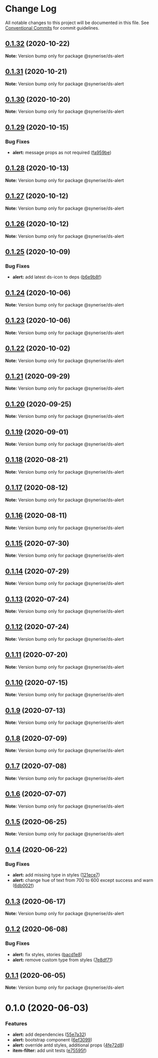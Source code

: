 # Change Log

All notable changes to this project will be documented in this file.
See [Conventional Commits](https://conventionalcommits.org) for commit guidelines.

## [0.1.32](https://github.com/Synerise/synerise-design/compare/@synerise/ds-alert@0.1.31...@synerise/ds-alert@0.1.32) (2020-10-22)

**Note:** Version bump only for package @synerise/ds-alert





## [0.1.31](https://github.com/Synerise/synerise-design/compare/@synerise/ds-alert@0.1.30...@synerise/ds-alert@0.1.31) (2020-10-21)

**Note:** Version bump only for package @synerise/ds-alert





## [0.1.30](https://github.com/Synerise/synerise-design/compare/@synerise/ds-alert@0.1.29...@synerise/ds-alert@0.1.30) (2020-10-20)

**Note:** Version bump only for package @synerise/ds-alert





## [0.1.29](https://github.com/Synerise/synerise-design/compare/@synerise/ds-alert@0.1.28...@synerise/ds-alert@0.1.29) (2020-10-15)


### Bug Fixes

* **alert:** message props as not required ([fa959be](https://github.com/Synerise/synerise-design/commit/fa959be32afd5a019d07201892ab3ddd1620e7a3))





## [0.1.28](https://github.com/Synerise/synerise-design/compare/@synerise/ds-alert@0.1.27...@synerise/ds-alert@0.1.28) (2020-10-13)

**Note:** Version bump only for package @synerise/ds-alert





## [0.1.27](https://github.com/Synerise/synerise-design/compare/@synerise/ds-alert@0.1.26...@synerise/ds-alert@0.1.27) (2020-10-12)

**Note:** Version bump only for package @synerise/ds-alert





## [0.1.26](https://github.com/Synerise/synerise-design/compare/@synerise/ds-alert@0.1.25...@synerise/ds-alert@0.1.26) (2020-10-12)

**Note:** Version bump only for package @synerise/ds-alert





## [0.1.25](https://github.com/Synerise/synerise-design/compare/@synerise/ds-alert@0.1.24...@synerise/ds-alert@0.1.25) (2020-10-09)


### Bug Fixes

* **alert:** add latest ds-icon to deps ([b6e9b8f](https://github.com/Synerise/synerise-design/commit/b6e9b8f569b920e7f23a43f22fe6421862aa73a0))





## [0.1.24](https://github.com/Synerise/synerise-design/compare/@synerise/ds-alert@0.1.23...@synerise/ds-alert@0.1.24) (2020-10-06)

**Note:** Version bump only for package @synerise/ds-alert





## [0.1.23](https://github.com/Synerise/synerise-design/compare/@synerise/ds-alert@0.1.22...@synerise/ds-alert@0.1.23) (2020-10-06)

**Note:** Version bump only for package @synerise/ds-alert





## [0.1.22](https://github.com/Synerise/synerise-design/compare/@synerise/ds-alert@0.1.21...@synerise/ds-alert@0.1.22) (2020-10-02)

**Note:** Version bump only for package @synerise/ds-alert





## [0.1.21](https://github.com/Synerise/synerise-design/compare/@synerise/ds-alert@0.1.20...@synerise/ds-alert@0.1.21) (2020-09-29)

**Note:** Version bump only for package @synerise/ds-alert





## [0.1.20](https://github.com/Synerise/synerise-design/compare/@synerise/ds-alert@0.1.19...@synerise/ds-alert@0.1.20) (2020-09-25)

**Note:** Version bump only for package @synerise/ds-alert





## [0.1.19](https://github.com/Synerise/synerise-design/compare/@synerise/ds-alert@0.1.18...@synerise/ds-alert@0.1.19) (2020-09-01)

**Note:** Version bump only for package @synerise/ds-alert





## [0.1.18](https://github.com/Synerise/synerise-design/compare/@synerise/ds-alert@0.1.17...@synerise/ds-alert@0.1.18) (2020-08-21)

**Note:** Version bump only for package @synerise/ds-alert





## [0.1.17](https://github.com/Synerise/synerise-design/compare/@synerise/ds-alert@0.1.16...@synerise/ds-alert@0.1.17) (2020-08-12)

**Note:** Version bump only for package @synerise/ds-alert





## [0.1.16](https://github.com/Synerise/synerise-design/compare/@synerise/ds-alert@0.1.15...@synerise/ds-alert@0.1.16) (2020-08-11)

**Note:** Version bump only for package @synerise/ds-alert





## [0.1.15](https://github.com/Synerise/synerise-design/compare/@synerise/ds-alert@0.1.14...@synerise/ds-alert@0.1.15) (2020-07-30)

**Note:** Version bump only for package @synerise/ds-alert





## [0.1.14](https://github.com/Synerise/synerise-design/compare/@synerise/ds-alert@0.1.13...@synerise/ds-alert@0.1.14) (2020-07-29)

**Note:** Version bump only for package @synerise/ds-alert





## [0.1.13](https://github.com/Synerise/synerise-design/compare/@synerise/ds-alert@0.1.12...@synerise/ds-alert@0.1.13) (2020-07-24)

**Note:** Version bump only for package @synerise/ds-alert





## [0.1.12](https://github.com/Synerise/synerise-design/compare/@synerise/ds-alert@0.1.11...@synerise/ds-alert@0.1.12) (2020-07-24)

**Note:** Version bump only for package @synerise/ds-alert





## [0.1.11](https://github.com/Synerise/synerise-design/compare/@synerise/ds-alert@0.1.10...@synerise/ds-alert@0.1.11) (2020-07-20)

**Note:** Version bump only for package @synerise/ds-alert





## [0.1.10](https://github.com/Synerise/synerise-design/compare/@synerise/ds-alert@0.1.9...@synerise/ds-alert@0.1.10) (2020-07-15)

**Note:** Version bump only for package @synerise/ds-alert





## [0.1.9](https://github.com/Synerise/synerise-design/compare/@synerise/ds-alert@0.1.8...@synerise/ds-alert@0.1.9) (2020-07-13)

**Note:** Version bump only for package @synerise/ds-alert





## [0.1.8](https://github.com/Synerise/synerise-design/compare/@synerise/ds-alert@0.1.7...@synerise/ds-alert@0.1.8) (2020-07-09)

**Note:** Version bump only for package @synerise/ds-alert





## [0.1.7](https://github.com/Synerise/synerise-design/compare/@synerise/ds-alert@0.1.6...@synerise/ds-alert@0.1.7) (2020-07-08)

**Note:** Version bump only for package @synerise/ds-alert





## [0.1.6](https://github.com/Synerise/synerise-design/compare/@synerise/ds-alert@0.1.5...@synerise/ds-alert@0.1.6) (2020-07-07)

**Note:** Version bump only for package @synerise/ds-alert





## [0.1.5](https://github.com/Synerise/synerise-design/compare/@synerise/ds-alert@0.1.4...@synerise/ds-alert@0.1.5) (2020-06-25)

**Note:** Version bump only for package @synerise/ds-alert





## [0.1.4](https://github.com/Synerise/synerise-design/compare/@synerise/ds-alert@0.1.3...@synerise/ds-alert@0.1.4) (2020-06-22)


### Bug Fixes

* **alert:** add missing type in styles ([121ece7](https://github.com/Synerise/synerise-design/commit/121ece74b5faa624dd4397c430a9f9e903df7588))
* **alert:** change hue of text from 700 to 600 except success and warn ([6db002f](https://github.com/Synerise/synerise-design/commit/6db002fe7397be14be7694d0a01001ef69d8b6e2))





## [0.1.3](https://github.com/Synerise/synerise-design/compare/@synerise/ds-alert@0.1.2...@synerise/ds-alert@0.1.3) (2020-06-17)

**Note:** Version bump only for package @synerise/ds-alert





## [0.1.2](https://github.com/Synerise/synerise-design/compare/@synerise/ds-alert@0.1.1...@synerise/ds-alert@0.1.2) (2020-06-08)


### Bug Fixes

* **alert:** fix styles, stories ([bacd1e8](https://github.com/Synerise/synerise-design/commit/bacd1e8931a1775b0850f5b3e33a2087fb0c3fb9))
* **alert:** remove custom type from styles ([7e8df71](https://github.com/Synerise/synerise-design/commit/7e8df7170c038b6210d3c97b1d394a348eda81c0))





## [0.1.1](https://github.com/Synerise/synerise-design/compare/@synerise/ds-alert@0.1.0...@synerise/ds-alert@0.1.1) (2020-06-05)

**Note:** Version bump only for package @synerise/ds-alert





# 0.1.0 (2020-06-03)


### Features

* **alert:** add dependencies ([55e7a32](https://github.com/Synerise/synerise-design/commit/55e7a32df1a19f4d6c36e3c6b762902bb2f52a75))
* **alert:** bootstrap component ([6ef3099](https://github.com/Synerise/synerise-design/commit/6ef3099679957e16795007de463217b0ee73bae9))
* **alert:** override antd styles, additional props ([4fe72d8](https://github.com/Synerise/synerise-design/commit/4fe72d82308885c2376430bf0b3d248f7dd923ea))
* **item-filter:** add unit tests ([e75595f](https://github.com/Synerise/synerise-design/commit/e75595fe4c1c558e58db9650c5fd30c3dcb034f3))
